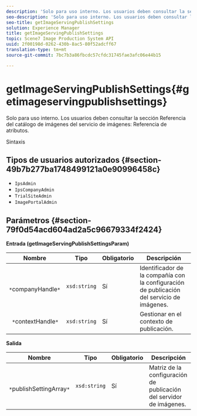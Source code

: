 ```yaml
---
description: 'Solo para uso interno. Los usuarios deben consultar la sección Referencia del catálogo de imágenes del servicio de imágenes: Referencia de atributos.'
seo-description: 'Solo para uso interno. Los usuarios deben consultar la sección Referencia del catálogo de imágenes del servicio de imágenes: Referencia de atributos.'
seo-title: getImageServingPublishSettings
solution: Experience Manager
title: getImageServingPublishSettings
topic: Scene7 Image Production System API
uuid: 2f00198d-0262-430b-8ac5-80f52adcff67
translation-type: tm+mt
source-git-commit: 7bc7b3a86fbcdc57cfdc31745fae3afc06e44b15

---
```



# getImageServingPublishSettings{#getimageservingpublishsettings}

Solo para uso interno. Los usuarios deben consultar la sección Referencia del catálogo de imágenes del servicio de imágenes: Referencia de atributos.

Sintaxis

## Tipos de usuarios autorizados {#section-49b7b277ba1748499121a0e90996458c}

* `IpsAdmin`
* `IpsCompanyAdmin`
* `TrialSiteAdmin`
* `ImagePortalAdmin`

## Parámetros {#section-79f0d54acd604ad2a5c96679334f2424}

**Entrada (getImageServingPublishSettingsParam)**

| Nombre | Tipo | Obligatorio | Descripción |
|---|---|---|---|
| ` *`companyHandle`*` | `xsd:string` | Sí | Identificador de la compañía con la configuración de publicación del servicio de imágenes. |
| ` *`contextHandle`*` | `xsd:string` | Sí | Gestionar en el contexto de publicación. |

**Salida**

| Nombre | Tipo | Obligatorio | Descripción |
|---|---|---|---|
| ` *`publishSettingArray`*` | `xsd:string` | Sí | Matriz de la configuración de publicación del servidor de imágenes. |

